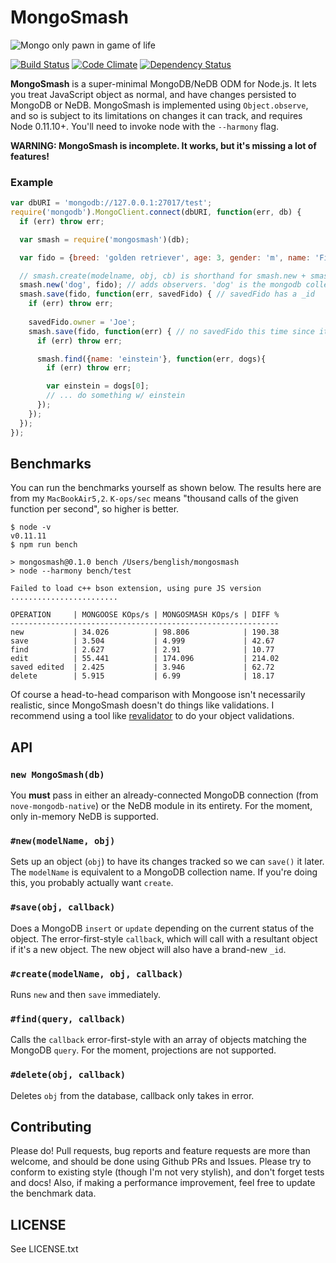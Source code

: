 # MongoSmash

![Mongo only pawn in game of life](http://padresteve.files.wordpress.com/2011/04/blazing-saddles-mongo.gif)

[![Build Status](https://travis-ci.org/bengl/mongosmash.png?branch=master)](https://travis-ci.org/bengl/mongosmash)
[![Code Climate](https://codeclimate.com/github/bengl/mongosmash.png)](https://codeclimate.com/github/bengl/mongosmash)
[![Dependency Status](https://gemnasium.com/bengl/mongosmash.png)](https://gemnasium.com/bengl/mongosmash)

**MongoSmash** is a super-minimal MongoDB/NeDB ODM for Node.js. It lets you
treat JavaScript object as normal, and have changes persisted to MongoDB or
NeDB. MongoSmash is implemented using `Object.observe`, and so is subject to its
limitations on changes it can track, and requires Node 0.11.10+. You'll need to
invoke node with the `--harmony` flag.

**WARNING: MongoSmash is incomplete. It works, but it's missing a lot of
features!**

### Example

```javascript
var dbURI = 'mongodb://127.0.0.1:27017/test';
require('mongodb').MongoClient.connect(dbURI, function(err, db) {
  if (err) throw err;

  var smash = require('mongosmash')(db);

  var fido = {breed: 'golden retriever', age: 3, gender: 'm', name: 'Fido'};

  // smash.create(modelname, obj, cb) is shorthand for smash.new + smash.save
  smash.new('dog', fido); // adds observers. 'dog' is the mongodb collection name
  smash.save(fido, function(err, savedFido) { // savedFido has a _id
    if (err) throw err;
    
    savedFido.owner = 'Joe';
    smash.save(fido, function(err) { // no savedFido this time since it's an update
      if (err) throw err;

      smash.find({name: 'einstein'}, function(err, dogs){
        if (err) throw err;

        var einstein = dogs[0];
        // ... do something w/ einstein
      });
    });
  });
});
```

## Benchmarks

You can run the benchmarks yourself as shown below. The results here are from
my `MacBookAir5,2`. `K-ops/sec` means "thousand calls of the given function per
second", so higher is better.

```
$ node -v
v0.11.11
$ npm run bench

> mongosmash@0.1.0 bench /Users/benglish/mongosmash
> node --harmony bench/test

Failed to load c++ bson extension, using pure JS version
........................

OPERATION     | MONGOOSE KOps/s | MONGOSMASH KOps/s | DIFF %
------------------------------------------------------------
new           | 34.026          | 98.806            | 190.38
save          | 3.504           | 4.999             | 42.67
find          | 2.627           | 2.91              | 10.77
edit          | 55.441          | 174.096           | 214.02
saved edited  | 2.425           | 3.946             | 62.72
delete        | 5.915           | 6.99              | 18.17
```

Of course a head-to-head comparison with Mongoose isn't necessarily realistic,
since MongoSmash doesn't do things like validations. I recommend using a tool
like [revalidator](https://github.com/flatiron/revalidator) to do your object
validations.

## API

### `new MongoSmash(db)`
You **must** pass in either an already-connected MongoDB connection (from
`nove-mongodb-native`) or the NeDB module in its entirety. For the moment, only
in-memory NeDB is supported.

### `#new(modelName, obj)`
Sets up an object (`obj`) to have its changes tracked so we can `save()` it
later. The `modelName` is equivalent to a MongoDB collection name. If you're
doing this, you probably actually want `create`.

### `#save(obj, callback)`
Does a MongoDB `insert` or `update` depending on the current status of the
object. The error-first-style `callback`, which will call with a resultant
object if it's a new object. The new object will also have a brand-new `_id`.

### `#create(modelName, obj, callback)`
Runs `new` and then `save` immediately.

### `#find(query, callback)`
Calls the `callback` error-first-style with an array of objects matching the
MongoDB `query`. For the moment, projections are not supported.

### `#delete(obj, callback)`
Deletes `obj` from the database, callback only takes in error.

## Contributing

Please do! Pull requests, bug reports and feature requests are more than 
welcome, and should be done using Github PRs and Issues. Please try to conform
to existing style (though I'm not very stylish), and don't forget tests and
docs! Also, if making a performance improvement, feel free to update the
benchmark data.

## LICENSE

See LICENSE.txt
